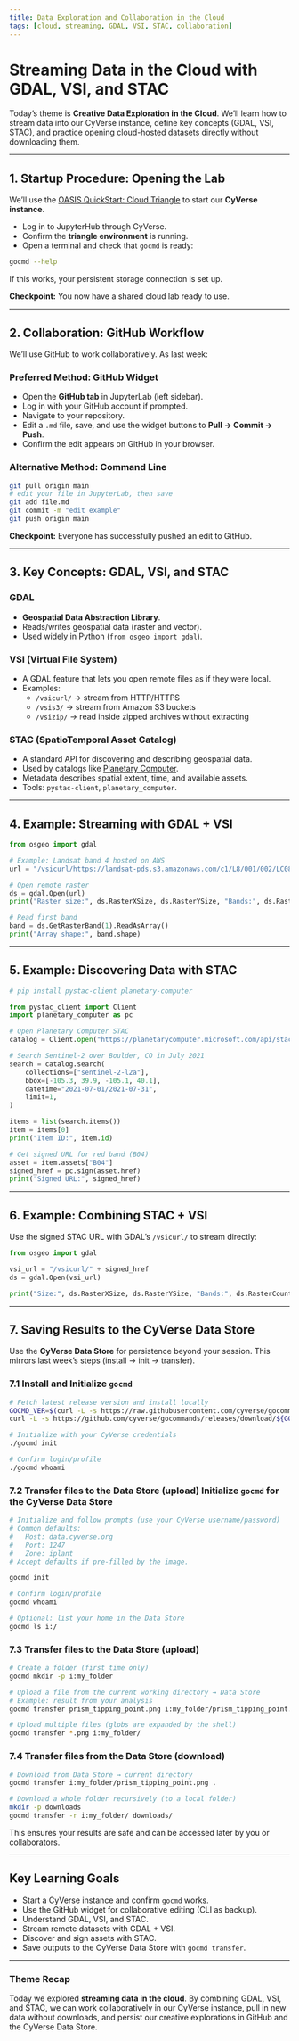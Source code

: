 ```yaml
---
title: Data Exploration and Collaboration in the Cloud
tags: [cloud, streaming, GDAL, VSI, STAC, collaboration]
---
```


# Streaming Data in the Cloud with GDAL, VSI, and STAC

Today’s theme is **Creative Data Exploration in the Cloud**. We’ll learn how to stream data into our CyVerse instance, define key concepts (GDAL, VSI, STAC), and practice opening cloud-hosted datasets directly without downloading them.

---

## 1. Startup Procedure: Opening the Lab

We’ll use the [OASIS QuickStart: Cloud Triangle](https://cu-esiil.github.io/home/quickstart/cloud/) to start our **CyVerse instance**.

- Log in to JupyterHub through CyVerse.  
- Confirm the **triangle environment** is running.  
- Open a terminal and check that `gocmd` is ready:

```bash
gocmd --help
```

If this works, your persistent storage connection is set up.

**Checkpoint:** You now have a shared cloud lab ready to use.

---

## 2. Collaboration: GitHub Workflow

We’ll use GitHub to work collaboratively. As last week:

### Preferred Method: GitHub Widget
- Open the **GitHub tab** in JupyterLab (left sidebar).  
- Log in with your GitHub account if prompted.  
- Navigate to your repository.  
- Edit a `.md` file, save, and use the widget buttons to **Pull → Commit → Push**.  
- Confirm the edit appears on GitHub in your browser.

### Alternative Method: Command Line
```bash
git pull origin main
# edit your file in JupyterLab, then save
git add file.md
git commit -m "edit example"
git push origin main
```

**Checkpoint:** Everyone has successfully pushed an edit to GitHub.

---

## 3. Key Concepts: GDAL, VSI, and STAC

### GDAL
- **Geospatial Data Abstraction Library**.  
- Reads/writes geospatial data (raster and vector).  
- Used widely in Python (`from osgeo import gdal`).

### VSI (Virtual File System)
- A GDAL feature that lets you open remote files as if they were local.  
- Examples:  
  - `/vsicurl/` → stream from HTTP/HTTPS  
  - `/vsis3/` → stream from Amazon S3 buckets  
  - `/vsizip/` → read inside zipped archives without extracting  

### STAC (SpatioTemporal Asset Catalog)
- A standard API for discovering and describing geospatial data.  
- Used by catalogs like [Planetary Computer](https://planetarycomputer.microsoft.com/).  
- Metadata describes spatial extent, time, and available assets.  
- Tools: `pystac-client`, `planetary_computer`.

---

## 4. Example: Streaming with GDAL + VSI

```python
from osgeo import gdal

# Example: Landsat band 4 hosted on AWS
url = "/vsicurl/https://landsat-pds.s3.amazonaws.com/c1/L8/001/002/LC08_L1TP_001002_20200810_20200823_01_T1/LC08_L1TP_001002_20200810_20200823_01_T1_B4.TIF"

# Open remote raster
ds = gdal.Open(url)
print("Raster size:", ds.RasterXSize, ds.RasterYSize, "Bands:", ds.RasterCount)

# Read first band
band = ds.GetRasterBand(1).ReadAsArray()
print("Array shape:", band.shape)
```

---

## 5. Example: Discovering Data with STAC

```python
# pip install pystac-client planetary-computer

from pystac_client import Client
import planetary_computer as pc

# Open Planetary Computer STAC
catalog = Client.open("https://planetarycomputer.microsoft.com/api/stac/v1")

# Search Sentinel-2 over Boulder, CO in July 2021
search = catalog.search(
    collections=["sentinel-2-l2a"],
    bbox=[-105.3, 39.9, -105.1, 40.1],
    datetime="2021-07-01/2021-07-31",
    limit=1,
)

items = list(search.items())
item = items[0]
print("Item ID:", item.id)

# Get signed URL for red band (B04)
asset = item.assets["B04"]
signed_href = pc.sign(asset.href)
print("Signed URL:", signed_href)
```

---

## 6. Example: Combining STAC + VSI

Use the signed STAC URL with GDAL’s `/vsicurl/` to stream directly:

```python
from osgeo import gdal

vsi_url = "/vsicurl/" + signed_href
ds = gdal.Open(vsi_url)

print("Size:", ds.RasterXSize, ds.RasterYSize, "Bands:", ds.RasterCount)
```

---

## 7. Saving Results to the CyVerse Data Store

Use the **CyVerse Data Store** for persistence beyond your session. This mirrors last week’s steps (install → init → transfer).

### 7.1 Install and Initialize `gocmd`

```bash
# Fetch latest release version and install locally
GOCMD_VER=$(curl -L -s https://raw.githubusercontent.com/cyverse/gocommands/main/VERSION.txt); \
curl -L -s https://github.com/cyverse/gocommands/releases/download/${GOCMD_VER}/gocmd-${GOCMD_VER}-linux-amd64.tar.gz | tar zxvf -

# Initialize with your CyVerse credentials
./gocmd init

# Confirm login/profile
./gocmd whoami
```

### 7.2 Transfer files to the Data Store (upload) Initialize `gocmd` for the CyVerse Data Store

```bash
# Initialize and follow prompts (use your CyVerse username/password)
# Common defaults:
#   Host: data.cyverse.org
#   Port: 1247
#   Zone: iplant
# Accept defaults if pre-filled by the image.

gocmd init

# Confirm login/profile
gocmd whoami

# Optional: list your home in the Data Store
gocmd ls i:/
```

### 7.3 Transfer files to the Data Store (upload)

```bash
# Create a folder (first time only)
gocmd mkdir -p i:my_folder

# Upload a file from the current working directory → Data Store
# Example: result from your analysis
gocmd transfer prism_tipping_point.png i:my_folder/prism_tipping_point.png

# Upload multiple files (globs are expanded by the shell)
gocmd transfer *.png i:my_folder/
```

### 7.4 Transfer files from the Data Store (download)

```bash
# Download from Data Store → current directory
gocmd transfer i:my_folder/prism_tipping_point.png .

# Download a whole folder recursively (to a local folder)
mkdir -p downloads
gocmd transfer -r i:my_folder/ downloads/
```

This ensures your results are safe and can be accessed later by you or collaborators.

---

## Key Learning Goals

- Start a CyVerse instance and confirm `gocmd` works.  
- Use the GitHub widget for collaborative editing (CLI as backup).  
- Understand GDAL, VSI, and STAC.  
- Stream remote datasets with GDAL + VSI.  
- Discover and sign assets with STAC.  
- Save outputs to the CyVerse Data Store with `gocmd transfer`.  

---

### Theme Recap

Today we explored **streaming data in the cloud**. By combining GDAL, VSI, and STAC, we can work collaboratively in our CyVerse instance, pull in new data without downloads, and persist our creative explorations in GitHub and the CyVerse Data Store.
